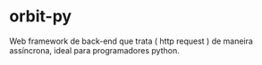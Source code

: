 # orbit-py
Web framework de back-end que trata ( http request ) de maneira assíncrona, ideal para programadores python.  
